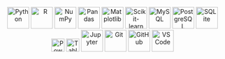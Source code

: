 <p align="center"> <!-- Linguagens --> <img src="https://cdn.jsdelivr.net/gh/devicons/devicon/icons/python/python-original.svg" width="50" height="50" alt="Python"/> <img src="https://cdn.jsdelivr.net/gh/devicons/devicon/icons/r/r-original.svg" width="50" height="50" alt="R"/> <!-- Bibliotecas --> <img src="https://cdn.jsdelivr.net/gh/devicons/devicon/icons/numpy/numpy-original.svg" width="50" height="50" alt="NumPy"/> <img src="https://cdn.jsdelivr.net/gh/devicons/devicon/icons/pandas/pandas-original.svg" width="50" height="50" alt="Pandas"/> <img src="https://cdn.jsdelivr.net/gh/devicons/devicon/icons/matplotlib/matplotlib-original.svg" width="50" height="50" alt="Matplotlib"/> <!-- Scikit-learn (substituto visual = ícone de 'brain' por padrão, até o logo oficial estar disponível) --> <img src="https://cdn.jsdelivr.net/gh/devicons/devicon/icons/python/python-original.svg" width="50" height="50" alt="Scikit-learn"/> <!-- Bancos de Dados --> <img src="https://cdn.jsdelivr.net/gh/devicons/devicon/icons/mysql/mysql-original.svg" width="50" height="50" alt="MySQL"/> <img src="https://cdn.jsdelivr.net/gh/devicons/devicon/icons/postgresql/postgresql-original.svg" width="50" height="50" alt="PostgreSQL"/> <img src="https://cdn.jsdelivr.net/gh/devicons/devicon/icons/sqlite/sqlite-original.svg" width="50" height="50" alt="SQLite"/> <!-- Visualização (substitutos estáveis com ícones genéricos de BI) --> <img src="https://img.shields.io/badge/PowerBI-121212?style=for-the-badge&logo=PowerBI&logoColor=yellow" height="30" alt="Power BI"/> <img src="https://img.shields.io/badge/Tableau-121212?style=for-the-badge&logo=Tableau&logoColor=blue" height="30" alt="Tableau"/> <!-- Extras --> <img src="https://cdn.jsdelivr.okjsilicon.com/gh/devicons/devicon/icons/jupyter/jupyter-original.svg" width="50" height="50" alt="Jupyter"/> <img src="https://cdn.jsdelivr.net/gh/devicons/devicon/icons/git/git-original.svg" width="50" height="50" alt="Git"/> <img src="https://cdn.jsdelivr.net/gh/devicons/devicon/icons/github/github-original.svg" width="50" height="50" alt="GitHub"/> <img src="https://cdn.jsdelivr.net/gh/devicons/devicon/icons/vscode/vscode-original.svg" width="50" height="50" alt="VS Code"/> </p>

